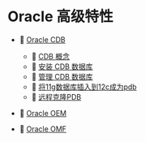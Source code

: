 # Oracle 高级特性

- 📑 [Oracle CDB](Oracle%20高级特性/Oracle%20CDB.md)

  - 📄 [CDB 概念](Oracle%20高级特性/Oracle%20CDB/CDB%20概念.md)
  - 📄 [安装 CDB 数据库](Oracle%20高级特性/Oracle%20CDB/安装%20CDB%20数据库.md)
  - 📄 [管理 CDB 数据库](Oracle%20高级特性/Oracle%20CDB/管理%20CDB%20数据库.md)
  - 📄 [将11g数据库插入到12c成为pdb](Oracle%20高级特性/Oracle%20CDB/将11g数据库插入到12c成为pdb.md)
  - 📄 [远程克隆PDB](Oracle%20高级特性/Oracle%20CDB/远程克隆PDB.md)
- 📄 [Oracle OEM](Oracle%20高级特性/Oracle%20OEM.md)
- 📄 [Oracle OMF](Oracle%20高级特性/Oracle%20OMF.md)

‍
